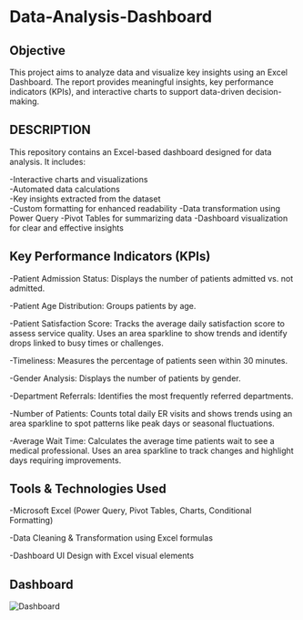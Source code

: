 # Data-Analysis-Dashboard

## Objective
This project aims to analyze data and visualize key insights using an Excel Dashboard. The report provides meaningful insights, key performance indicators (KPIs), and interactive charts to support data-driven decision-making.

## DESCRIPTION
This repository contains an Excel-based dashboard designed for data analysis.
It includes: 

-Interactive charts and visualizations  
-Automated data calculations  
-Key insights extracted from the dataset  
-Custom formatting for enhanced readability
-Data transformation using Power Query
-Pivot Tables for summarizing data
-Dashboard visualization for clear and effective insights


## Key Performance Indicators (KPIs)

-Patient Admission Status: Displays the number of patients admitted vs. not admitted.

-Patient Age Distribution: Groups patients by age.

-Patient Satisfaction Score: Tracks the average daily satisfaction score to assess service quality. Uses an area sparkline to show trends and identify drops linked to busy times or challenges.

-Timeliness: Measures the percentage of patients seen within 30 minutes.

-Gender Analysis: Displays the number of patients by gender.

-Department Referrals: Identifies the most frequently referred departments.

-Number of Patients: Counts total daily ER visits and shows trends using an area sparkline to spot patterns like peak days or seasonal fluctuations.

-Average Wait Time: Calculates the average time patients wait to see a medical professional. Uses an area sparkline to track changes and highlight days requiring improvements.


## Tools & Technologies Used

-Microsoft Excel (Power Query, Pivot Tables, Charts, Conditional Formatting)

-Data Cleaning & Transformation using Excel formulas

-Dashboard UI Design with Excel visual elements

## Dashboard
![Dashboard](https://github.com/user-attachments/assets/3a3a11e4-63fc-4215-b9b8-7bfed7d8d049)







